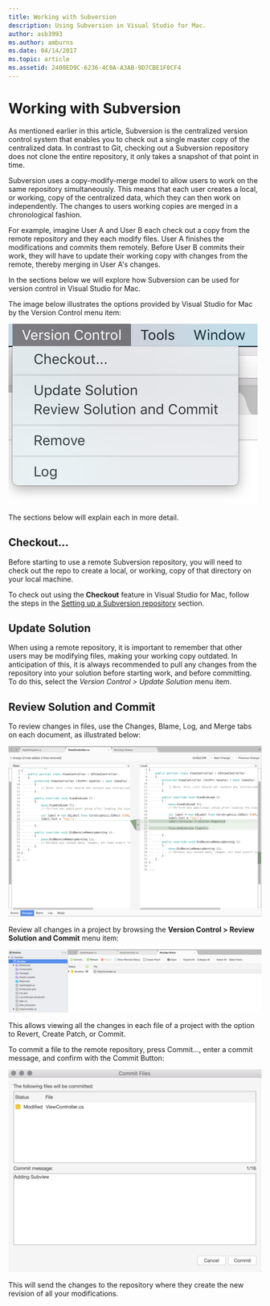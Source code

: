 ```yaml
---
title: Working with Subversion
description: Using Subversion in Visual Studio for Mac.
author: asb3993
ms.author: amburns
ms.date: 04/14/2017
ms.topic: article
ms.assetid: 2400ED9C-6236-4C0A-A3AB-9D7CBE1F0CF4
---
```


# Working with Subversion

As mentioned earlier in this article, Subversion is the centralized version control system that enables you to check out a single master copy of the centralized data. In contrast to Git, checking out a Subversion repository does not clone the entire repository, it only takes a snapshot of that point in time.

Subversion uses a copy-modify-merge model to allow users to work on the same repository simultaneously. This means that each user creates a local, or working, copy of the centralized data, which they can then work on independently. The changes to users working copies are merged in a chronological fashion.

For example, imagine User A and User B each check out a copy from the remote repository and they each modify files. User A finishes the modifications and commits them remotely. Before User B commits their work, they will have to update their working copy with changes from the remote, thereby merging in User A's changes.

In the sections below we will explore how Subversion can be used for version control in Visual Studio for Mac.

The image below illustrates the options provided by Visual Studio for Mac by the Version Control menu item:

![Version Control menu items](media/version-control-svnVersionControlMenu.png)

The sections below will explain each in more detail.

## Checkout…

Before starting to use a remote Subversion repository, you will need to check out the repo to create a local, or working, copy of that directory on your local machine.

To check out using the **Checkout** feature in Visual Studio for Mac, follow the steps in the [Setting up a Subversion repository](~/set-up-subversion-repository.md) section.

## Update Solution

When using a remote repository, it is important to remember that other users may be modifying files, making your working copy outdated. In anticipation of this, it is always recommended to pull any changes from the repository into your solution before starting work, and before committing. To do this, select the *Version Control > Update Solution* menu item.

## Review Solution and Commit

To review changes in files, use the Changes, Blame, Log, and Merge tabs on each document, as illustrated below:

![Version Control Tabs](media/version-control-vcTabs.png)

Review all changes in a project by browsing the **Version Control > Review Solution and Commit** menu item:

![Review Solution](media/version-control-vcStatus.png)

This allows viewing all the changes in each file of a project with the option to Revert, Create Patch, or Commit.

To commit a file to the remote repository, press Commit…, enter a commit message, and confirm with the Commit Button:


![Committing a file](media/version-control-svnCommit.png)

This will send the changes to the repository where they create the new revision of all your modifications.
